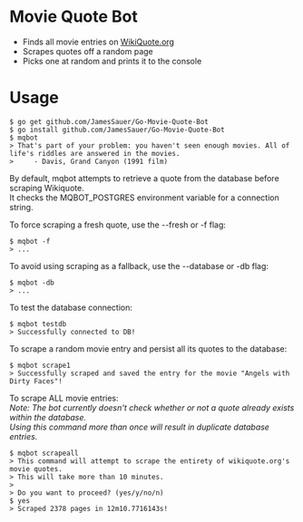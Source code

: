 # Movie Quote Bot
* Finds all movie entries on [WikiQuote.org](https://en.wikiquote.org)
* Scrapes quotes off a random page
* Picks one at random and prints it to the console

# Usage
```
$ go get github.com/JamesSauer/Go-Movie-Quote-Bot
$ go install github.com/JamesSauer/Go-Movie-Quote-Bot
$ mqbot
> That's part of your problem: you haven't seen enough movies. All of life's riddles are answered in the movies.
>     - Davis, Grand Canyon (1991 film)
```

By default, mqbot attempts to retrieve a quote from the database before scraping Wikiquote.   
It checks the MQBOT_POSTGRES environment variable for a connection string.

To force scraping a fresh quote, use the --fresh or -f flag:
```
$ mqbot -f
> ...
```

To avoid using scraping as a fallback, use the --database or -db flag:
```
$ mqbot -db
> ...
```

To test the database connection:
```
$ mqbot testdb
> Successfully connected to DB!
```

To scrape a random movie entry and persist all its quotes to the database:
```
$ mqbot scrape1
> Successfully scraped and saved the entry for the movie "Angels with Dirty Faces"!
```

To scrape ALL movie entries:   
*Note: The bot currently doesn't check whether or not a quote already exists within the database.*   
*Using this command more than once will result in duplicate database entries.*
```
$ mqbot scrapeall
> This command will attempt to scrape the entirety of wikiquote.org's movie quotes.
> This will take more than 10 minutes.
>
> Do you want to proceed? (yes/y/no/n)
$ yes
> Scraped 2378 pages in 12m10.7716143s!
```